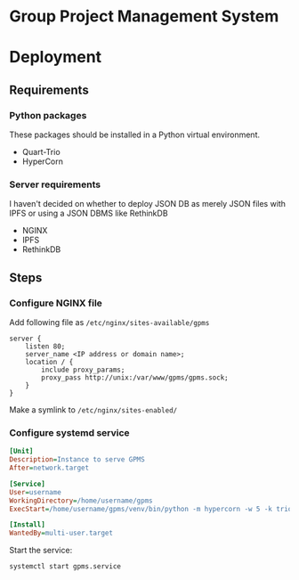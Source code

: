# Group Project Management System

# Deployment

## Requirements

### Python packages

These packages should be installed in a Python virtual environment.

- Quart-Trio
- HyperCorn

### Server requirements

I haven't decided on whether to deploy JSON DB as merely JSON files with IPFS
or using a JSON DBMS like RethinkDB

- NGINX
- IPFS
- RethinkDB

## Steps

### Configure NGINX file

Add following file as `/etc/nginx/sites-available/gpms`

```nginx
server {
	listen 80;
	server_name <IP address or domain name>;
	location / {
		include proxy_params;
		proxy_pass http://unix:/var/www/gpms/gpms.sock;
	}
}
```

Make a symlink to `/etc/nginx/sites-enabled/`

### Configure systemd service

```ini
[Unit]
Description=Instance to serve GPMS
After=network.target

[Service]
User=username
WorkingDirectory=/home/username/gpms
ExecStart=/home/username/gpms/venv/bin/python -m hypercorn -w 5 -k trio:app

[Install]
WantedBy=multi-user.target
```

Start the service:

```bash
systemctl start gpms.service
```
